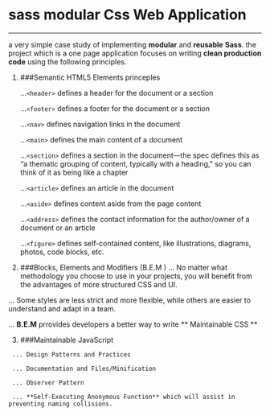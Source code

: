   # sass modular Css Web Application
  ---
  
  a very simple case study of implementing **modular** and **reusable**  **Sass**.
  the project which is a one page application focuses on writing **clean production code** using the following principles.

  
  1. ###Semantic HTML5  Elements princeples

     ...```<header>``` defines a header for the document or a section

     ...```<footer>``` defines a footer for the document or a section

     ...```<nav>``` defines navigation links in the document

     ...```<main>``` defines the main content of a document

     ...```<section>``` defines a section in the document—the spec defines this as “a thematic grouping of content, typically with a heading," so you can think of it as being like a chapter

     ...```<article>``` defines an article in the document

     ...```<aside>``` defines content aside from the page content

     ...```<address>``` defines the contact information for the author/owner of a document or an article

     ...```<figure>``` defines self-contained content, like illustrations, diagrams, photos, code blocks, etc.




  2.  ###Blocks, Elements and Modifiers (B.E.M )
  ... No matter what methodology you choose to use in your projects, you will benefit from the advantages of more structured CSS and UI.

  ...    Some styles are less strict and more flexible, while others are easier to understand and adapt in a team.

  ...    **B.E.M** prrovides developers a better way to write  ** Maintainable CSS **

  3.  ###Maintainable JavaScript

     ... Design Patterns and Practices

     ... Documentation and Files/Minification

     ... Observer Pattern

     ... **Self-Executing Anonymous Function** which will assist in preventing naming collisions.

  

